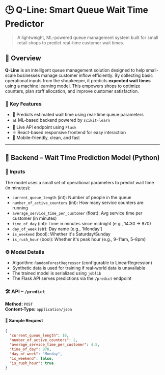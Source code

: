 # 🕒 Q-Line: Smart Queue Wait Time Predictor

> A lightweight, ML-powered queue management system built for small retail shops to predict real-time customer wait times.

## 🚀 Overview

**Q-Line** is an intelligent queue management solution designed to help small-scale businesses manage customer inflow efficiently. By collecting basic operational inputs from the shopkeeper, it predicts **expected wait times** using a machine learning model. This empowers shops to optimize counters, plan staff allocation, and improve customer satisfaction.

### 🌟 Key Features

- 🔮 Predicts estimated wait time using real-time queue parameters
- 📊 ML-based backend powered by `scikit-learn`
- 🔗 Live API endpoint using `Flask`
- ⚛️ React-based responsive frontend for easy interaction
- 📱 Mobile-friendly, clean, and fast

---

## 🧠 Backend – Wait Time Prediction Model (Python)

### 🔧 Inputs

The model uses a small set of operational parameters to predict wait time (in minutes):

- `current_queue_length` (int): Number of people in the queue
- `number_of_active_counters` (int): How many service counters are running
- `average_service_time_per_customer` (float): Avg service time per customer (in minutes)
- `time_of_day` (int): Time in minutes since midnight (e.g., 14:30 → 870)
- `day_of_week` (str): Day name (e.g., 'Monday')
- `is_weekend` (bool): Whether it's Saturday/Sunday
- `is_rush_hour` (bool): Whether it's peak hour (e.g., 9–11am, 5–8pm)

### ⚙️ Model Details

- Algorithm: `RandomForestRegressor` (configurable to LinearRegression)
- Synthetic data is used for training if real-world data is unavailable
- The trained model is serialized using `joblib`
- The Flask API serves predictions via the `/predict` endpoint

### 🛠️ API – `/predict`

**Method:** `POST`  
**Content-Type:** `application/json`

#### 🔸 Sample Request
```json
{
  "current_queue_length": 10,
  "number_of_active_counters": 2,
  "average_service_time_per_customer": 4.5,
  "time_of_day": 870,
  "day_of_week": "Monday",
  "is_weekend": false,
  "is_rush_hour": true
}
